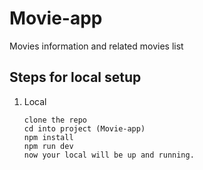 # Movie-app
Movies information and related movies list
 
## Steps for local setup

   1. Local

          clone the repo
          cd into project (Movie-app)
          npm install
          npm run dev
          now your local will be up and running.
